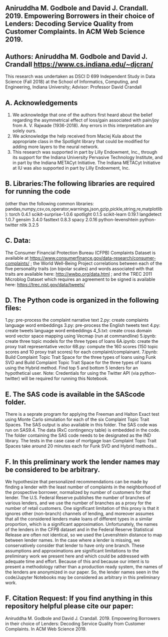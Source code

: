 ## Aniruddha M. Godbole and David J. Crandall. 2019. Empowering Borrowers in their choice of Lenders: Decoding Service Quality from Customer Complaints. In ACM Web Science 2019.

##  Authors: Aniruddha M. Godbole and David J. Crandall https://www.cs.indiana.edu/~djcran/
This research was undertaken as DSCI D 699 Independent Study in Data Science (Fall 2018) at 
the School of Informatics, Computing, and Engineering, Indiana University; Advisor: Professor David Crandall

## A. Acknowledgements
1. We acknowledge that one of the authors first heard about the belief regarding the asymmetrical effect of loss/gain associated with pain/joy from A. V. Rajwade (1936-2018). Any errors in this interpretation are solely ours.
2. We acknowledge the help received from Maciej Kula about the appropriate class in the Spotlight library that could be modified for adding more layers to the neural network. 
3. This research was supported in part by Lilly Endowment, Inc., through its support for the Indiana University Pervasive Technology Institute, and in part by the Indiana METACyt Initiative. The Indiana METACyt Initiative at IU was also supported in part by Lilly Endowment, Inc.


## B. Libraries:The following libraries are required for running the code 
(other than the following common libraries: pandas,numpy,csv,os,operator,warnings,json,gzip,pickle,string,re,matplotlib):
torch 0.4.1
scikit-surprise-1.0.6
spotlight 0.1.5
scikit-learn 0.19.1
langdetect 1.0.7
gensim 3.4.0
fasttext 0.8.3
spacy 2.0.16
python-levenshtein
python-twitter
nltk 3.2.5

## C. Data: 
The Consumer Financial Protection Bureau (CFPB) Complaints Dataset is available at https://www.consumerfinance.gov/data-research/consumer-complaints/ ; the World Well-Being Project correlations between each of the five personality traits (on bipolar scales) and words associated with that traits are available here: http://wwbp.org/data.html ; and the TREC 2011 Microblog Dataset which requires an agreement to be signed is available here: https://trec.nist.gov/data/tweets/

## D. The Python code is organized in the following files:
1.py: pre-process the complaint narrative text
2.py: create complaints language word embeddings
3.py: pre-process the English tweets text
4.py: create tweets language word embeddings
4_5.txt: create cross domain word vector space mapping using Vecmap (run at commandline)
5.ipynb: create three topic models for the three types of loans
6A.ipynb: create the proxy trait representative vector
6B.py: compute the 160 scores (150 topic scores and 10 proxy trait scores) for each complaint/complainant.
7.ipynb: Build Complaint Topic Trait Space for the three types of loans using Funk SVD and 
Build Complaint Topic Trait Space for the three types of loans using the Hybrid method. Find top 5 and bottom 5 lenders for an hypothetical user. 
Note: Credentials for using the Twitter API (via python-twitter) will be required for running this Notebook. 

## E. The SAS code is available in the SAScode folder. 
There is a seprate program for applying the Freeman and Halton Exact test using Monte Carlo simulation for each of the six Complaint Topic Trait Spaces. The SAS output is also available in this folder. The SAS code was run on SAS9.4. The data (RxC contingency table) is embedded in the code. The folder containing the SAS code needs to be designated as 
the IND library. The tests in the case case of mortgage loan Complaint Topic Trait Spaces take around 20 minutes each for Funk SVD and 
Hybrid methods...

## F. In this preliminary work the lender names may be considered to be arbitrary.
We hypothesize that personalized recommendations can be made by finding a lender with the least number of complaints in the neighborhood of the prospective borrower, normalized by number of customers for that lender. The U.S. Federal Reserve publishes the number of branches of various lenders, and we use the number of branches as a proxy for the number of retail customers. One significant limitation of this proxy is that it ignores other (non-branch) channels of lending, and moreover assumes that all the considered lenders make loans of different types in a similar proportion, which is a significant approximation. Unfortunately, the names of the lenders in the CFPB dataset and in the Federal Reserve Statistical Release are often not identical, so we used the Levenshtein distance to map between lender names. In the case where a lender is missing, we conservatively consider that lender to have only one branch. These assumptions and approximations are significant limitations to the preliminary work we present here and which could be addressed with adequate time and effort. Because of this and because our intent is to present a methodology rather than a production ready system, the names of the lenders are anonymized in our paper. So, the lender names seen in the code/Jupyter Notebooks may be considered as arbitrary in this preliminary work.

## F. Citation Request: If you find anything in this repository helpful please cite our paper: 
Aniruddha M. Godbole and David J. Crandall. 2019. Empowering Borrowers in their choice of Lenders: Decoding Service Quality from Customer Complaints. In ACM Web Science 2019.
